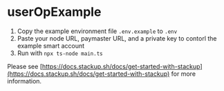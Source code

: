 # userOpExample

1. Copy the example environment file `.env.example` to `.env`
2. Paste your node URL, paymaster URL, and a private key to contorl the example smart account
3. Run with `npx ts-node main.ts`

Please see [https://docs.stackup.sh/docs/get-started-with-stackup](https://docs.stackup.sh/docs/get-started-with-stackup) for more information.
